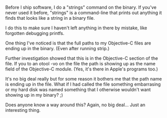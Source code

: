 Before I ship software, I do a "strings" command on the binary.
If you've never used it before, "strings" is a command-line that prints out anything it finds that looks like a string in a binary file.

I do this to make sure I haven't left anything in there by mistake, like forgotten debugging printfs.

One thing I've noticed is that the full paths to my Objective-C files are ending up in the binary. (Even after running strip.)

Further investigation showed that this is in the Objective-C section of the file.  If you to an otool -vo on the file the path is showing up as the name field of the Objective-C module.  (Yes, it's there in Apple's programs too.)

It's no big deal really but for some reason it bothers me that the path name is ending up in the file. What if I had called the file something embarrasing or my hard disk was named something that I otherwise wouldn't want showing up in my binary? ;)

Does anyone know a way around this?  Again, no big deal... Just an interesting thing.
